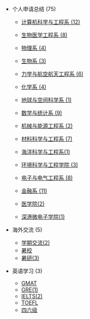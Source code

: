 - 个人申请总结 (75)

  - [计算机科学与工程系 (12)](grad-application/computer-science-and-engineering/README.md)

  - [生物医学工程系 (8)](grad-application/biomedical-engineering/README.md)

  - [物理系 (4)](grad-application/physics/README.md)

  - [生物系 (3)](grad-application/biology/README.md)

  - [力学与航空航天工程系 (6)](grad-application/mechanics-and-aerospace-engineering/README.md)

  - [化学系 (4)](grad-application/chemistry/README.md)

  - [地球与空间科学系 (1)](grad-application/earth-and-space-science/README.md)

  - [数学与统计系 (9)](grad-application/math/README.md)

  - [机械与能源工程系 (2)](grad-application/mechanical-and-energy-engineering/README.md)

  - [材料科学与工程系 (7)](grad-application/materials-science-and-engineering/README.md)

  - [海洋科学与工程系(1)](grad-application/marine-science-and-engineering/README.md)

  - [环境科学与工程学院 (3)](grad-application/environmental-science-and-engineering/README.md)

  - [电子与电气工程系 (8)](grad-application/electronic-and-electrical-engineering/README.md)

  - [金融系 (11)](grad-application/finance/README.md)

  - [医学院(2)](grad-application/medicine/README.md)

  - [深港微电子学院(1)](grad-application/school_of_microelectronics/README.md)

    

- 海外交流 (5)

  - [学期交流(2)](oversea-program/semester-program/README.md)
  - [暑校](oversea-program/summer-school/README.md)
  - [暑研(3)](oversea-program/summer-research/README.md)

- 英语学习 (3)

  - [GMAT](英语学习/GMAT/README.md)
  - [GRE(1)](英语学习/GRE/README.md)
  - [IELTS(2)](英语学习/IELTS/README.md)
  - [TOEFL](英语学习/TOEFL/README.md)
  - [四六级](英语学习/四六级/README.md)


